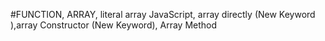 #FUNCTION, ARRAY, literal array JavaScript, array directly (New Keyword ),array Constructor (New Keyword), Array Method
